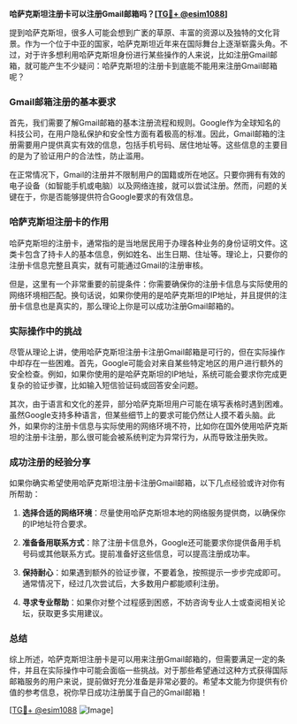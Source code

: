 **哈萨克斯坦注册卡可以注册Gmail邮箱吗？[[TG💪+ @esim1088](https://t.me/s/esim1088)]**

提到哈萨克斯坦，很多人可能会想到广袤的草原、丰富的资源以及独特的文化背景。作为一个位于中亚的国家，哈萨克斯坦近年来在国际舞台上逐渐崭露头角。不过，对于许多想利用哈萨克斯坦身份进行某些操作的人来说，比如注册Gmail邮箱，就可能产生不少疑问：哈萨克斯坦的注册卡到底能不能用来注册Gmail邮箱呢？

### Gmail邮箱注册的基本要求

首先，我们需要了解Gmail邮箱的基本注册流程和规则。Google作为全球知名的科技公司，在用户隐私保护和安全性方面有着极高的标准。因此，Gmail邮箱的注册需要用户提供真实有效的信息，包括手机号码、居住地址等。这些信息的主要目的是为了验证用户的合法性，防止滥用。

在正常情况下，Gmail的注册并不限制用户的国籍或所在地区。只要你拥有有效的电子设备（如智能手机或电脑）以及网络连接，就可以尝试注册。然而，问题的关键在于，你是否能够提供符合Google要求的有效信息。

### 哈萨克斯坦注册卡的作用

哈萨克斯坦的注册卡，通常指的是当地居民用于办理各种业务的身份证明文件。这类卡包含了持卡人的基本信息，例如姓名、出生日期、住址等。理论上，只要你的注册卡信息完整且真实，就有可能通过Gmail的注册审核。

但是，这里有一个非常重要的前提条件：你需要确保你的注册卡信息与实际使用的网络环境相匹配。换句话说，如果你使用的是哈萨克斯坦的IP地址，并且提供的注册卡信息也是真实的，那么理论上你是可以成功注册Gmail邮箱的。

### 实际操作中的挑战

尽管从理论上讲，使用哈萨克斯坦注册卡注册Gmail邮箱是可行的，但在实际操作中却存在一些困难。首先，Google可能会对来自某些特定地区的用户进行额外的安全检查。例如，如果你使用的是哈萨克斯坦的IP地址，系统可能会要求你完成更复杂的验证步骤，比如输入短信验证码或回答安全问题。

其次，由于语言和文化的差异，部分哈萨克斯坦用户可能在填写表格时遇到困难。虽然Google支持多种语言，但某些细节上的要求可能仍然让人摸不着头脑。此外，如果你的注册卡信息与实际使用的网络环境不符，比如你在国外使用哈萨克斯坦的注册卡注册，那么很可能会被系统判定为异常行为，从而导致注册失败。

### 成功注册的经验分享

如果你确实希望使用哈萨克斯坦注册卡注册Gmail邮箱，以下几点经验或许对你有所帮助：

1. **选择合适的网络环境**：尽量使用哈萨克斯坦本地的网络服务提供商，以确保你的IP地址符合要求。
   
2. **准备备用联系方式**：除了注册卡信息外，Google还可能要求你提供备用手机号码或其他联系方式。提前准备好这些信息，可以提高注册成功率。

3. **保持耐心**：如果遇到额外的验证步骤，不要着急，按照提示一步步完成即可。通常情况下，经过几次尝试后，大多数用户都能顺利注册。

4. **寻求专业帮助**：如果你对整个过程感到困惑，不妨咨询专业人士或查阅相关论坛，获取更多实用建议。

### 总结

综上所述，哈萨克斯坦注册卡是可以用来注册Gmail邮箱的，但需要满足一定的条件，并且在实际操作中可能会面临一些挑战。对于那些希望通过这种方式获得国际邮箱服务的用户来说，提前做好充分准备是非常必要的。希望本文能为你提供有价值的参考信息，祝你早日成功注册属于自己的Gmail邮箱！

[[TG💪+ @esim1088](https://t.me/s/esim1088) ![Image](https://i.postimg.cc/4NQfJmqS/Snipaste-2025-05-13-00-14-12.png)]